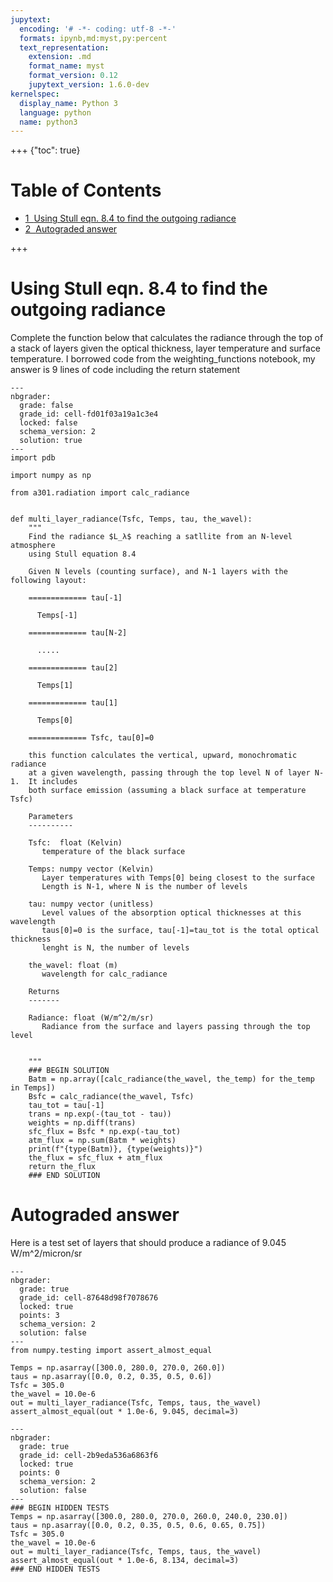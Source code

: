 ```yaml
---
jupytext:
  encoding: '# -*- coding: utf-8 -*-'
  formats: ipynb,md:myst,py:percent
  text_representation:
    extension: .md
    format_name: myst
    format_version: 0.12
    jupytext_version: 1.6.0-dev
kernelspec:
  display_name: Python 3
  language: python
  name: python3
---
```


+++ {"toc": true}

<h1>Table of Contents<span class="tocSkip"></span></h1>
<div class="toc"><ul class="toc-item"><li><span><a href="#Using-Stull-eqn.-8.4-to-find-the-outgoing-radiance" data-toc-modified-id="Using-Stull-eqn.-8.4-to-find-the-outgoing-radiance-1"><span class="toc-item-num">1&nbsp;&nbsp;</span>Using Stull eqn. 8.4 to find the outgoing radiance</a></span></li><li><span><a href="#Autograded-answer" data-toc-modified-id="Autograded-answer-2"><span class="toc-item-num">2&nbsp;&nbsp;</span>Autograded answer</a></span></li></ul></div>

+++

# Using Stull eqn. 8.4 to find the outgoing radiance


Complete the function below that calculates the radiance through the top
of a stack of layers given the optical thickness, layer temperature and
surface temperature.  I borrowed code from the weighting_functions notebook, my
answer is 9 lines of code including the return statement

```{code-cell}
---
nbgrader:
  grade: false
  grade_id: cell-fd01f03a19a1c3e4
  locked: false
  schema_version: 2
  solution: true
---
import pdb

import numpy as np

from a301.radiation import calc_radiance


def multi_layer_radiance(Tsfc, Temps, tau, the_wavel):
    """
    Find the radiance $L_λ$ reaching a satllite from an N-level atmosphere
    using Stull equation 8.4
    
    Given N levels (counting surface), and N-1 layers with the following layout:
    
    ============= tau[-1]
    
      Temps[-1]
      
    ============= tau[N-2]
      
      .....
      
    ============= tau[2]
    
      Temps[1]
      
    ============= tau[1]
     
      Temps[0]
      
    ============= Tsfc, tau[0]=0
    
    this function calculates the vertical, upward, monochromatic radiance
    at a given wavelength, passing through the top level N of layer N-1.  It includes
    both surface emission (assuming a black surface at temperature Tsfc)
    
    Parameters
    ----------
    
    Tsfc:  float (Kelvin)
       temperature of the black surface
    
    Temps: numpy vector (Kelvin)
       Layer temperatures with Temps[0] being closest to the surface
       Length is N-1, where N is the number of levels
       
    tau: numpy vector (unitless)
       Level values of the absorption optical thicknesses at this wavelength
       taus[0]=0 is the surface, tau[-1]=tau_tot is the total optical thickness
       lenght is N, the number of levels
       
    the_wavel: float (m)
       wavelength for calc_radiance
       
    Returns
    -------
    
    Radiance: float (W/m^2/m/sr) 
       Radiance from the surface and layers passing through the top level
    
    
    """
    ### BEGIN SOLUTION
    Batm = np.array([calc_radiance(the_wavel, the_temp) for the_temp in Temps])
    Bsfc = calc_radiance(the_wavel, Tsfc)
    tau_tot = tau[-1]
    trans = np.exp(-(tau_tot - tau))
    weights = np.diff(trans)
    sfc_flux = Bsfc * np.exp(-tau_tot)
    atm_flux = np.sum(Batm * weights)
    print(f"{type(Batm)}, {type(weights)}")
    the_flux = sfc_flux + atm_flux
    return the_flux
    ### END SOLUTION
```

# Autograded answer

Here is a test set of layers that should produce a radiance of 9.045 W/m^2/micron/sr

```{code-cell}
---
nbgrader:
  grade: true
  grade_id: cell-87648d98f7078676
  locked: true
  points: 3
  schema_version: 2
  solution: false
---
from numpy.testing import assert_almost_equal

Temps = np.asarray([300.0, 280.0, 270.0, 260.0])
taus = np.asarray([0.0, 0.2, 0.35, 0.5, 0.6])
Tsfc = 305.0
the_wavel = 10.0e-6
out = multi_layer_radiance(Tsfc, Temps, taus, the_wavel)
assert_almost_equal(out * 1.0e-6, 9.045, decimal=3)
```

```{code-cell}
---
nbgrader:
  grade: true
  grade_id: cell-2b9eda536a6863f6
  locked: true
  points: 0
  schema_version: 2
  solution: false
---
### BEGIN HIDDEN TESTS
Temps = np.asarray([300.0, 280.0, 270.0, 260.0, 240.0, 230.0])
taus = np.asarray([0.0, 0.2, 0.35, 0.5, 0.6, 0.65, 0.75])
Tsfc = 305.0
the_wavel = 10.0e-6
out = multi_layer_radiance(Tsfc, Temps, taus, the_wavel)
assert_almost_equal(out * 1.0e-6, 8.134, decimal=3)
### END HIDDEN TESTS
```

```{code-cell}

```
